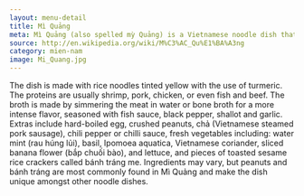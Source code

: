 ```yaml
---
layout: menu-detail
title: Mì Quảng
meta: Mì Quảng (also spelled mỳ Quảng) is a Vietnamese noodle dish that originated from Quảng Nam Province in central Vietnam.
source: http://en.wikipedia.org/wiki/M%C3%AC_Qu%E1%BA%A3ng
category: mien-nam
image: Mi_Quang.jpg
---
```


The dish is made with rice noodles tinted yellow with the use of turmeric. The proteins are usually shrimp, pork, chicken, or even fish and beef. The broth is made by simmering the meat in water or bone broth for a more intense flavor, seasoned with fish sauce, black pepper, shallot and garlic. Extras include hard-boiled egg, crushed peanuts, chả (Vietnamese steamed pork sausage), chili pepper or chilli sauce, fresh vegetables including: water mint (rau húng lủi), basil, Ipomoea aquatica, Vietnamese coriander, sliced banana flower (bắp chuối bào), and lettuce, and pieces of toasted sesame rice crackers called bánh tráng me. Ingredients may vary, but peanuts and bánh tráng are most commonly found in Mì Quảng and make the dish unique amongst other noodle dishes.